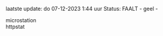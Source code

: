 laatste update: 
do 07-12-2023  1:44   uur 
Status: FAALT - geel - 
<div class="service Y">microstation</div><div class="service G">httpstat</div>